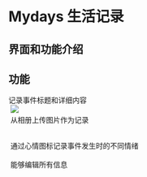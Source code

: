 # Mydays 生活记录

界面和功能介绍
---
功能
---
  记录事件标题和详细内容<br>
  ![](https://github.com/labman010/Mydays/gitpictures/1.png) <br>
  从相册上传图片作为记录<br>
  <br>
  
  通过心情图标记录事件发生时的不同情绪<br>
 <br>
  能够编辑所有信息<br>
  <br>
  
  
